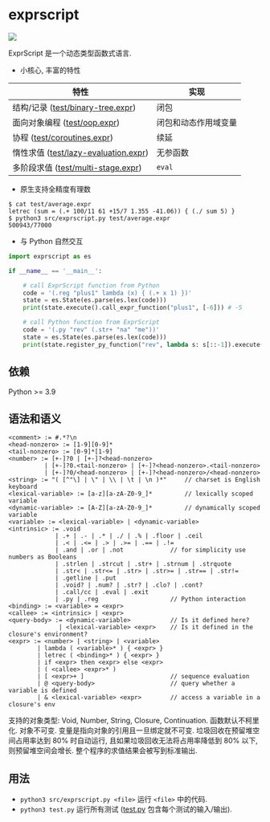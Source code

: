 # exprscript

![](https://github.com/sdingcn/expr/actions/workflows/auto-test.yml/badge.svg)

ExprScript 是一个动态类型函数式语言.

+ 小核心, 丰富的特性

| 特性 | 实现 |
| --- | --- |
| 结构/记录 ([test/binary-tree.expr](test/binary-tree.expr)) | 闭包 |
| 面向对象编程 ([test/oop.expr](test/oop.expr)) | 闭包和动态作用域变量 |
| 协程 ([test/coroutines.expr](test/coroutines.expr)) | 续延 |
| 惰性求值 ([test/lazy-evaluation.expr](test/lazy-evaluation.expr)) | 无参函数 |
| 多阶段求值 ([test/multi-stage.expr](test/multi-stage.expr)) | `eval` |

+ 原生支持全精度有理数

```
$ cat test/average.expr
letrec (sum = (.+ 100/11 61 +15/7 1.355 -41.06)) { (./ sum 5) }
$ python3 src/exprscript.py test/average.expr
500943/77000
```

+ 与 Python 自然交互

```python
import exprscript as es

if __name__ == '__main__':

    # call ExprScript function from Python
    code = '(.reg "plus1" lambda (x) { (.+ x 1) })'
    state = es.State(es.parse(es.lex(code)))
    print(state.execute().call_expr_function("plus1", [-6])) # -5

    # call Python function from ExprScript
    code = '(.py "rev" (.str+ "na" "me"))'
    state = es.State(es.parse(es.lex(code)))
    print(state.register_py_function("rev", lambda s: s[::-1]).execute().value.value) # "eman"
```

## 依赖

Python >= 3.9

## 语法和语义

```
<comment> := #.*?\n
<head-nonzero> := [1-9][0-9]*
<tail-nonzero> := [0-9]*[1-9]
<number> := [+-]?0 | [+-]?<head-nonzero>
          | [+-]?0.<tail-nonzero> | [+-]?<head-nonzero>.<tail-nonzero>
          | [+-]?0/<head-nonzero> | [+-]?<head-nonzero>/<head-nonzero>
<string> := "( [^"\] | \" | \\ | \t | \n )*"     // charset is English keyboard
<lexical-variable> := [a-z][a-zA-Z0-9_]*         // lexically scoped variable
<dynamic-variable> := [A-Z][a-zA-Z0-9_]*         // dynamically scoped variable
<variable> := <lexical-variable> | <dynamic-variable>
<intrinsic> := .void
             | .+ | .- | .* | ./ | .% | .floor | .ceil
             | .< | .<= | .> | .>= | .== | .!=
             | .and | .or | .not             // for simplicity use numbers as Booleans
             | .strlen | .strcut | .str+ | .strnum | .strquote
             | .str< | .str<= | .str> | .str>= | .str== | .str!= 
             | .getline | .put
             | .void? | .num? | .str? | .clo? | .cont?
             | .call/cc | .eval | .exit
             | .py | .reg                    // Python interaction
<binding> := <variable> = <expr>
<callee> := <intrinsic> | <expr>
<query-body> := <dynamic-variable>           // Is it defined here?
              | <lexical-variable> <expr>    // Is it defined in the closure's environment?
<expr> := <number> | <string> | <variable>
        | lambda ( <variable>* ) { <expr> }
        | letrec ( <binding>* ) { <expr> }
        | if <expr> then <expr> else <expr>
        | ( <callee> <expr>* )
        | [ <expr>+ ]                        // sequence evaluation
        | @ <query-body>                     // query whether a variable is defined
        | & <lexical-variable> <expr>        // access a variable in a closure's env
```

支持的对象类型: Void, Number, String, Closure, Continuation.
函数默认不柯里化.
对象不可变.
变量是指向对象的引用且一旦绑定就不可变.
垃圾回收在预留堆空间占用率达到 80% 时自动运行,
且如果垃圾回收无法将占用率降低到 80% 以下, 则预留堆空间会增长.
整个程序的求值结果会被写到标准输出.

## 用法

+ `python3 src/exprscript.py <file>` 运行 `<file>` 中的代码.
+ `python3 test.py` 运行所有测试 ([test.py](test.py) 包含每个测试的输入/输出).
